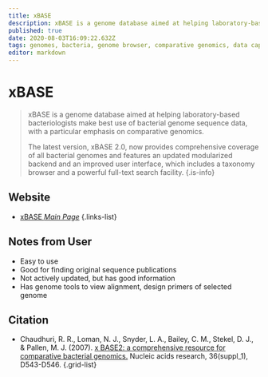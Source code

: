```yaml
---
title: xBASE
description: xBASE is a genome database aimed at helping laboratory-based bacteriologists make best use of bacterial genome sequence data, with a particular emphasis on comparative genomics.
published: true
date: 2020-08-03T16:09:22.632Z
tags: genomes, bacteria, genome browser, comparative genomics, data capture, database
editor: markdown
---
```


# xBASE

> xBASE is a genome database aimed at helping laboratory-based bacteriologists make best use of bacterial genome sequence data, with a particular emphasis on comparative genomics. 
>
> The latest version, xBASE 2.0, now provides comprehensive coverage of all bacterial genomes and features an updated modularized backend and an improved user interface, which includes a taxonomy browser and a powerful full-text search facility.
{.is-info}


## Website 

- [xBASE *Main Page*](http://xbase.warwick.ac.uk/)
 {.links-list}
 
 ## Notes from User
 - Easy to use
 - Good for finding original sequence publications
 - Not actively updated, but has good information
 - Has genome tools to view alignment, design primers of selected genome

## Citation 

- Chaudhuri, R. R., Loman, N. J., Snyder, L. A., Bailey, C. M., Stekel, D. J., & Pallen, M. J. (2007). [x BASE2: a comprehensive resource for comparative bacterial genomics.](https://academic.oup.com/nar/article/36/suppl_1/D543/2507743) Nucleic acids research, 36(suppl_1), D543-D546.
{.grid-list}